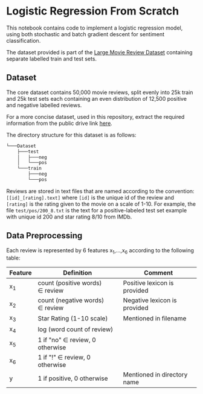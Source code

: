 # Logistic Regression From Scratch

This notebook contains code to implement a logistic regression model, using both stochastic and batch gradient descent for sentiment classification.



The dataset provided is part of the [Large Movie Review Dataset](https://ai.stanford.edu/~amaas/data/sentiment/) containing separate labelled train and test sets. 



## Dataset

The core dataset contains 50,000 movie reviews, split evenly into 25k train and 25k test sets each containing an even distribution of 12,500 positive and negative labelled reviews. 

For a more concise dataset, used in this repository, extract the required information from the public drive link [here](https://drive.google.com/drive/folders/1rz5KqIDZjgN4WYz6lymvxvfa6th4urWb?usp=sharing).

The directory structure for this dataset is as follows:

```bash
└───Dataset
    ├───test
    │   ├───neg
    │   └───pos
    └───train
        ├───neg
        └───pos
```

Reviews are stored in text files that are named according to the convention: `[[id]_[rating].text]` where `[id]` is the unique id of the review and `[rating]` is the rating given to the movie on a scale of 1-10. For example, the file `test/pos/200_8.txt` is the text for a positive-labeled test set example with unique id 200 and star rating 8/10 from IMDb.



## Data Preprocessing

Each review is represented by 6 features x<sub>1</sub>,...,x<sub>6</sub> according to the following table:

 

| **Feature**   | **Definition**                       | **Comment**                  |
| ------------- | ------------------------------------ | ---------------------------- |
| x<sub>1</sub> | count (positive words)  $`\in`$ review | Positive lexicon is provided |
| x<sub>2</sub> | count (negative words) $`\in`$ review  | Negative lexicon is provided |
| x<sub>3</sub> | Star Rating (1-10 scale)             | Mentioned in filename        |
| x<sub>4</sub> | log (word count of review)           |                              |
| x<sub>5</sub> | 1 if "no" $`\in`$ review, 0 otherwise  |                              |
| x<sub>6</sub> | 1 if "!" $`\in`$ review, 0 otherwise  |                              |
| y             | 1 if positive, 0 otherwise           | Mentioned in directory name  |


